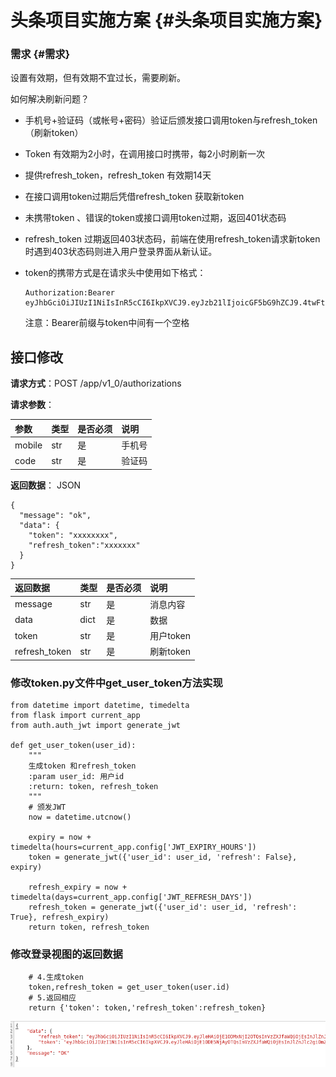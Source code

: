 # 头条项目实施方案 {#头条项目实施方案}

### 需求 {#需求}

设置有效期，但有效期不宜过长，需要刷新。

如何解决刷新问题？

* 手机号+验证码（或帐号+密码）验证后颁发接口调用token与refresh\_token（刷新token）

* Token 有效期为2小时，在调用接口时携带，每2小时刷新一次

* 提供refresh\_token，refresh\_token 有效期14天

* 在接口调用token过期后凭借refresh\_token 获取新token

* 未携带token 、错误的token或接口调用token过期，返回401状态码

* refresh\_token 过期返回403状态码，前端在使用refresh\_token请求新token时遇到403状态码则进入用户登录界面从新认证。

* token的携带方式是在请求头中使用如下格式：

  ```
  Authorization:Bearer eyJhbGciOiJIUzI1NiIsInR5cCI6IkpXVCJ9.eyJzb21lIjoicGF5bG9hZCJ9.4twFt5NiznN84AWoo1d7KO1T_yoc0Z6XOpOVswacPZg
  ```

  注意：Bearer前缀与token中间有一个空格

## 接口修改

**请求方式**：POST /app/v1\_0/authorizations

**请求参数**：

| 参数 | 类型 | 是否必须 | 说明 |
| :--- | :--- | :--- | :--- |
| mobile | str | 是 | 手机号 |
| code | str | 是 | 验证码 |

**返回数据**： JSON

```
{
  "message": "ok",
  "data": {
    "token": "xxxxxxxx",
    "refresh_token":"xxxxxxx"
  }
}
```

| 返回数据 | 类型 | 是否必须 | 说明 |
| :--- | :--- | :--- | :--- |
| message | str | 是 | 消息内容 |
| data | dict | 是 | 数据 |
| token | str | 是 | 用户token |
| refresh\_token | str | 是 | 刷新token |

### 修改token.py文件中get\_user\_token方法实现

```
from datetime import datetime, timedelta
from flask import current_app
from auth.auth_jwt import generate_jwt

def get_user_token(user_id):
    """
    生成token 和refresh_token
    :param user_id: 用户id
    :return: token, refresh_token
    """
    # 颁发JWT
    now = datetime.utcnow()

    expiry = now + timedelta(hours=current_app.config['JWT_EXPIRY_HOURS'])
    token = generate_jwt({'user_id': user_id, 'refresh': False}, expiry)

    refresh_expiry = now + timedelta(days=current_app.config['JWT_REFRESH_DAYS'])
    refresh_token = generate_jwt({'user_id': user_id, 'refresh': True}, refresh_expiry)
    return token, refresh_token
```

### 修改登录视图的返回数据

```
    # 4.生成token
    token,refresh_token = get_user_token(user.id)
    # 5.返回相应
    return {'token': token,'refresh_token':refresh_token}
```

![](/assets/登录成功响应.png)

